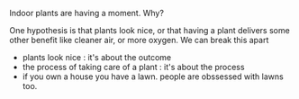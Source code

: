 Indoor plants are having a moment. Why?

One hypothesis is that plants look nice, or that having a plant delivers some other benefit like cleaner air, or more oxygen. We can break this apart

* plants look nice : it's about the outcome
* the process of taking care of a plant : it's about the process
* if you own a house you have a lawn. people are obssessed with lawns too.
